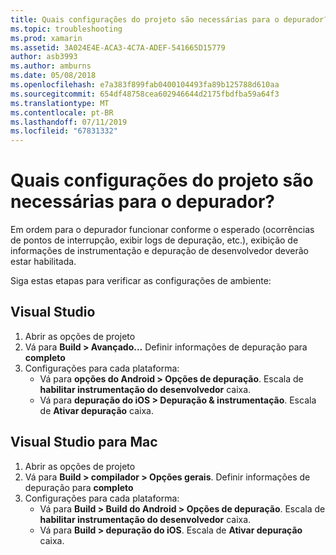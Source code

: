 ```yaml
---
title: Quais configurações do projeto são necessárias para o depurador?
ms.topic: troubleshooting
ms.prod: xamarin
ms.assetid: 3A024E4E-ACA3-4C7A-ADEF-541665D15779
author: asb3993
ms.author: amburns
ms.date: 05/08/2018
ms.openlocfilehash: e7a383f899fab0400104493fa89b125788d610aa
ms.sourcegitcommit: 654df48758cea602946644d2175fbdfba59a64f3
ms.translationtype: MT
ms.contentlocale: pt-BR
ms.lasthandoff: 07/11/2019
ms.locfileid: "67831332"
---
```

# <a name="what-project-settings-are-required-for-the-debugger"></a>Quais configurações do projeto são necessárias para o depurador?

Em ordem para o depurador funcionar conforme o esperado (ocorrências de pontos de interrupção, exibir logs de depuração, etc.), exibição de informações de instrumentação e depuração de desenvolvedor deverão estar habilitada.

Siga estas etapas para verificar as configurações de ambiente:

## <a name="visual-studio"></a>Visual Studio
1. Abrir as opções de projeto
2. Vá para **Build > Avançado...** Definir informações de depuração para **completo**
3. Configurações para cada plataforma:
   - Vá para **opções do Android > Opções de depuração**. Escala de **habilitar instrumentação do desenvolvedor** caixa.
   - Vá para **depuração do iOS > Depuração & instrumentação**. Escala de **Ativar depuração** caixa.

## <a name="visual-studio-for-mac"></a>Visual Studio para Mac
1. Abrir as opções de projeto
2. Vá para **Build > compilador > Opções gerais**. Definir informações de depuração para **completo**
3. Configurações para cada plataforma:
    - Vá para **Build > Build do Android > Opções de depuração**. Escala de **habilitar instrumentação do desenvolvedor** caixa.
    - Vá para **Build > depuração do iOS**. Escala de **Ativar depuração** caixa.

